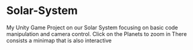 # Solar-System
My Unity Game Project on our Solar System focusing on basic code manipulation and camera control.
Click on the Planets to zoom in
There consists a minimap that is also interactive
